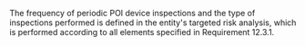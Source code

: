The frequency of periodic POI device inspections and the type of inspections performed is defined in the entity's targeted risk analysis, which is performed according to all elements specified in Requirement 12.3.1.
